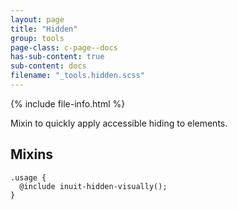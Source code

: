 ```yaml
---
layout: page
title: "Hidden"
group: tools
page-class: c-page--docs
has-sub-content: true
sub-content: docs
filename: "_tools.hidden.scss"
---
```


{% include file-info.html %}

Mixin to quickly apply accessible hiding to elements.

## Mixins

    .usage {
      @include inuit-hidden-visually();
    }
